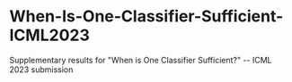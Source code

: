 # When-Is-One-Classifier-Sufficient-ICML2023
Supplementary results for "When is One Classifier Sufficient?" -- ICML 2023 submission
